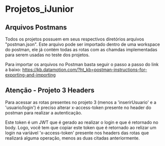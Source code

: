 # Projetos_iJunior

## Arquivos Postmans

Todos os projetos possuem em seus respectivos diretórios arquivos "postman.json". Este arquivo pode ser importado dentro de uma workspace do postman, 
ele já contém todas as rotas com as chamdas implementadas para serem usadas no teste dos projetos.

Para importar os arquivos no Postman basta seguir o passo a passo do link a baixo:
https://kb.datamotion.com/?ht_kb=postman-instructions-for-exporting-and-importing

## Atenção - Projeto 3 Headers

Para acessar as rotas presentes no projeto 3 (menos a 'inserirUsuario' e a 'usuario/login') é preciso alterar x-access-token presente no header do postman para realizar a autenticação.

Este token é um JWT que é gerado ao realizar o login e que é retornado no body. Logo, você tem que copiar este token que é retornado ao 
relizar um login na variável 'x-access-token' presente nos headers das rotas que realizará alguma operação, menos as duas citadas anteriormente.
